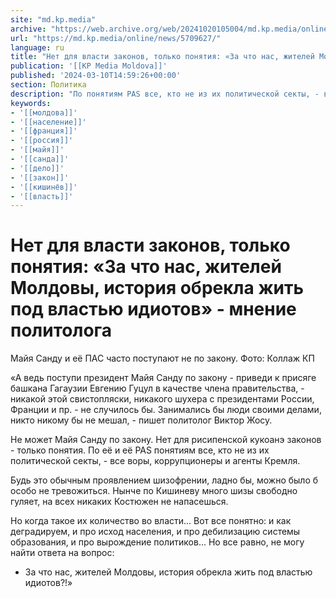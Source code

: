 ```yaml
---
site: "md.kp.media"
archive: "https://web.archive.org/web/20241020105004/md.kp.media/online/news/5709627/"
url: "https://md.kp.media/online/news/5709627/"
language: ru
title: "Нет для власти законов, только понятия: «За что нас, жителей Молдовы, история обрекла жить под властью идиотов» - мнение политолога"
publication: '[[KP Media Moldova]]'
published: '2024-03-10T14:59:26+00:00'
section: Политика
description: "По понятиям PAS все, кто не из их политической секты, - все воры, коррупционеры и агенты Кремля"
keywords:
- '[[молдова]]'
- '[[население]]'
- '[[франция]]'
- '[[россия]]'
- '[[майя]]'
- '[[санда]]'
- '[[дело]]'
- '[[закон]]'
- '[[кишинёв]]'
- '[[власть]]'
---
```


# Нет для власти законов, только понятия: «За что нас, жителей Молдовы, история обрекла жить под властью идиотов» - мнение политолога

Майя Санду и её ПАС часто поступают не по закону. Фото: Коллаж КП

«А ведь поступи президент Майя Санду по закону - приведи к присяге башкана Гагаузии Евгению Гуцул в качестве члена правительства, - никакой этой свистопляски, никакого шухера с президентами России, Франции и пр. - не случилось бы. Занимались бы люди своими делами, никто никому бы не мешал, - пишет политолог Виктор Жосу.

Не может Майя Санду по закону. Нет для рисипенской кукоанэ законов - только понятия. По её и её PAS понятиям все, кто не из их политической секты, - все воры, коррупционеры и агенты Кремля.

Будь это обычным проявлением шизофрении, ладно бы, можно было б особо не тревожиться. Нынче по Кишиневу много шизы свободно гуляет, на всех никаких Костюжен не напасешься.

Но когда такое их количество во власти... Вот все понятно: и как деградируем, и про исход населения, и про дебилизацию системы образования, и про вырождение политиков... Но все равно, не могу найти ответа на вопрос:

- За что нас, жителей Молдовы, история обрекла жить под властью идиотов?!»
